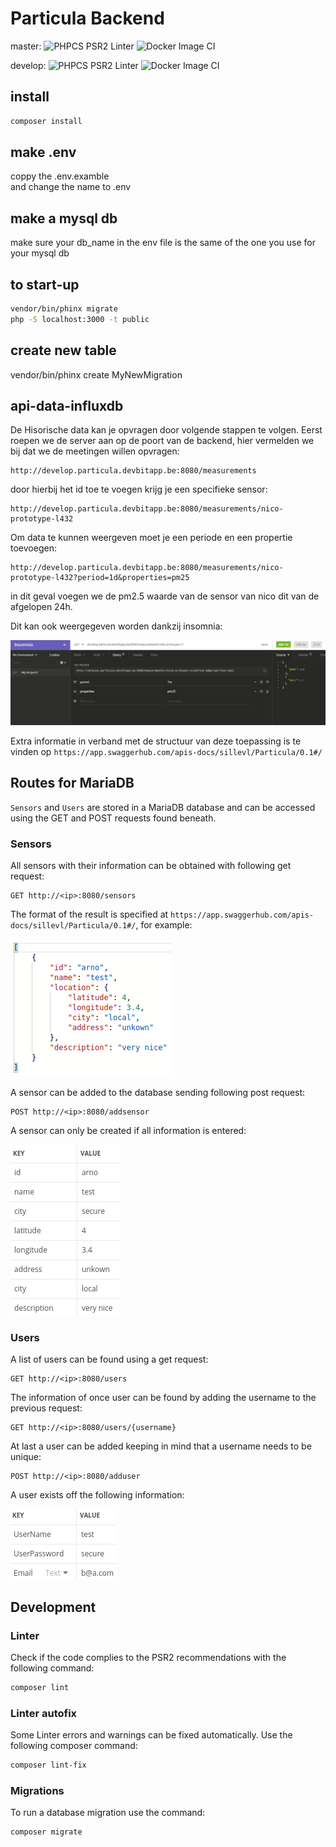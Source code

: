 # Particula Backend

master:
![PHPCS PSR2 Linter](https://github.com/vives-projectwerk-2-2020/back-end/workflows/PHPCS%20PSR2%20Linter/badge.svg?branch=master)
![Docker Image CI](https://github.com/vives-projectwerk-2-2020/back-end/workflows/Docker%20Image%20CI/badge.svg?branch=master)

develop:
![PHPCS PSR2 Linter](https://github.com/vives-projectwerk-2-2020/back-end/workflows/PHPCS%20PSR2%20Linter/badge.svg?branch=develop)
![Docker Image CI](https://github.com/vives-projectwerk-2-2020/back-end/workflows/Docker%20Image%20CI/badge.svg?branch=develop)

## install

```bash
composer install
```

## make .env

coppy the .env.examble  
and change the name to .env

## make a mysql db

make sure your db_name in the env file is the same of the one you use for your mysql db

## to start-up

```bash
vendor/bin/phinx migrate  
php -S localhost:3000 -t public
```

## create new table

vendor/bin/phinx create MyNewMigration

## api-data-influxdb

De Hisorische data kan je opvragen door volgende stappen te volgen.
Eerst roepen we de server aan op de poort van de backend, hier vermelden we bij 
dat we de meetingen willen opvragen:

```
http://develop.particula.devbitapp.be:8080/measurements
```

door hierbij het id toe te voegen krijg je een specifieke sensor:

```
http://develop.particula.devbitapp.be:8080/measurements/nico-prototype-l432
```

Om data te kunnen weergeven moet je een periode en een propertie toevoegen:

```
http://develop.particula.devbitapp.be:8080/measurements/nico-prototype-l432?period=1d&properties=pm25
```

in dit geval voegen we de pm2.5 waarde van de sensor van nico dit van de afgelopen 24h.

Dit kan ook weergegeven worden dankzij insomnia:

![](images/insomnia.PNG)

Extra informatie in verband met de structuur van deze toepassing is te vinden op `https://app.swaggerhub.com/apis-docs/sillevl/Particula/0.1#/`

## Routes for MariaDB

`Sensors` and `Users` are stored in a MariaDB database and can be accessed using the GET and POST requests found beneath. 

### Sensors

All sensors with their information can be obtained with following get request:

```
GET http://<ip>:8080/sensors
```

The format of the result is specified at `https://app.swaggerhub.com/apis-docs/sillevl/Particula/0.1#/`, for example:

![GET request sensors](images/sensors.png)

A sensor can be added to the database sending following post request:

```
POST http://<ip>:8080/addsensor
```

A sensor can only be created if all information is entered:

![addsensor](images/addsensor.png)

### Users

A list of users can be found using a get request:

```
GET http://<ip>:8080/users
```

The information of once user can be found by adding the username to the previous request:

```
GET http://<ip>:8080/users/{username}
```

At last a user can be added keeping in mind that a username needs to be unique:

```
POST http://<ip>:8080/adduser
```

A user exists off the following information:

![adduser](images/adduser.png)

## Development

### Linter

Check if the code complies to the PSR2 recommendations with the following command:

```bash
composer lint
```

### Linter autofix

Some Linter errors and warnings can be fixed automatically. Use the following composer command:

```bash
composer lint-fix
```

### Migrations

To run a database migration use the command:

```bash
composer migrate
```
